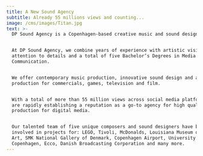 ```yaml
---
title: A New Sound Agency
subtitle: Already 55 millions views and counting...
image: /cms/images/Titan.jpg
text: >-
  DP Sound Agency is a Copenhagen-based creative music and sound design agency.


  At DP Sound Agency, we combine years of experience with artistic vision,
  attention to details and a total of five Bachelor’s Degrees in Media Sonic
  Communication.


  We offer contemporary music production, innovative sound design and audio post
  production for commercials, games, television and film.


  With a total of more than 55 million views across social media platforms, we
  are rapidly establishing a reputation as a go-to agency for high quality sound
  production for digital media.


  Our talented team of five unique composers and sound designers have been
  involved in projects for: LEGO, Tivoli, McDonalds, Louisiana Museum of Modern
  Art, SMK National Gallery of Denmark, Copenhagen Airport, University of
  Copenhagen, Ecco, Danish Broadcasting Corporation and many more.
---
```










































































